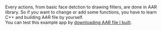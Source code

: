 Every actions, from basic face detction to drawing filters, are done in AAR library. So if you want to change or add some functions, you have to learn C++ and building AAR file by yourself.   
You can test this example app by [downloading AAR file I built](https://drive.google.com/file/d/1eHYHsf3wYkvMBAPdiUjxwMjLnxeAl_Aw/view?usp=sharing).
